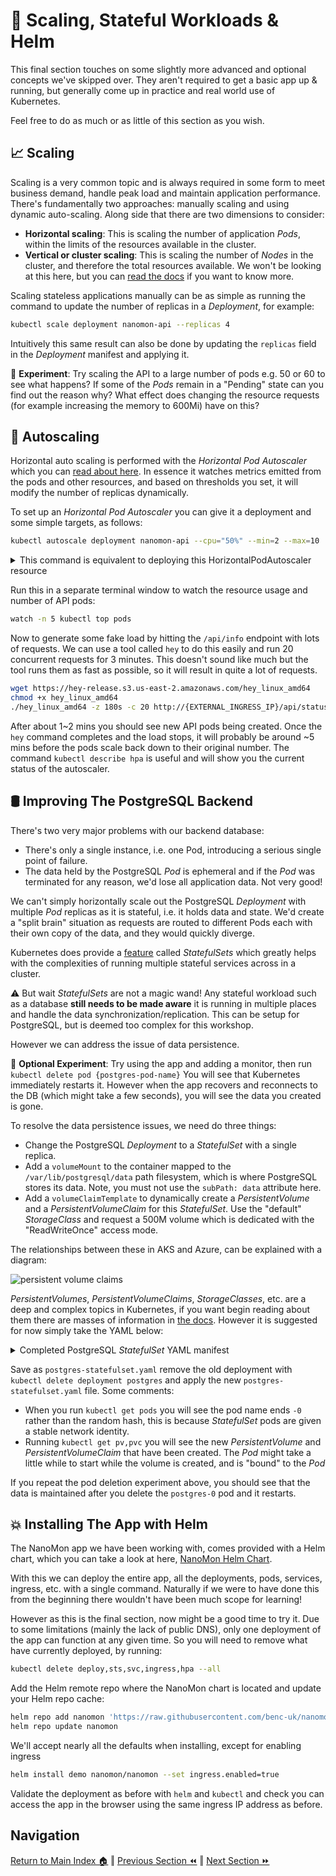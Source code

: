 # 🤯 Scaling, Stateful Workloads & Helm

This final section touches on some slightly more advanced and optional concepts we've skipped over.
They aren't required to get a basic app up & running, but generally come up in practice and real
world use of Kubernetes.

Feel free to do as much or as little of this section as you wish.

## 📈 Scaling

Scaling is a very common topic and is always required in some form to meet business demand, handle
peak load and maintain application performance. There's fundamentally two approaches: manually scaling
and using dynamic auto-scaling. Along side that there are two dimensions to consider:

- **Horizontal scaling**: This is scaling the number of application _Pods_, within the limits of the
  resources available in the cluster.
- **Vertical or cluster scaling**: This is scaling the number of _Nodes_ in the cluster, and therefore
  the total resources available. We won't be looking at this here, but you can [read the docs](https://docs.microsoft.com/en-us/azure/aks/cluster-autoscaler)
  if you want to know more.

Scaling stateless applications manually can be as simple as running the command to update the number
of replicas in a _Deployment_, for example:

```bash
kubectl scale deployment nanomon-api --replicas 4
```

Intuitively this same result can also be done by updating the `replicas` field in the _Deployment_ manifest and
applying it.

🧪 **Experiment**: Try scaling the API to a large number of pods e.g. 50 or 60 to see what happens?
If some of the _Pods_ remain in a "Pending" state can you find out the reason why? What effect does
changing the resource requests (for example increasing the memory to 600Mi) have on this?

## 🚦 Autoscaling

Horizontal auto scaling is performed with the _Horizontal Pod Autoscaler_ which you can [read about here](https://kubernetes.io/docs/tasks/run-application/horizontal-pod-autoscale/).
In essence it watches metrics emitted from the pods and other resources, and based on thresholds you
set, it will modify the number of replicas dynamically.

To set up an _Horizontal Pod Autoscaler_ you can give it a deployment and some simple targets, as
follows:

```bash
kubectl autoscale deployment nanomon-api --cpu="50%" --min=2 --max=10
```

<details markdown="1">
<summary>This command is equivalent to deploying this HorizontalPodAutoscaler resource</summary>

```yaml
kind: HorizontalPodAutoscaler
apiVersion: autoscaling/v1
metadata:
  name: nanomon-api
spec:
  maxReplicas: 10
  minReplicas: 2
  scaleTargetRef:
    apiVersion: apps/v1
    kind: Deployment
    name: nanomon-api
  targetCPUUtilizationPercentage: 50
```

</details>

Run this in a separate terminal window to watch the resource usage and number of API pods:

```bash
watch -n 5 kubectl top pods
```

Now to generate some fake load by hitting the `/api/info` endpoint with lots of requests. We can use a tool
called `hey` to do this easily and run 20 concurrent requests for 3 minutes. This doesn't sound like much but the
tool runs them as fast as possible, so it will result in quite a lot of requests.

```bash
wget https://hey-release.s3.us-east-2.amazonaws.com/hey_linux_amd64
chmod +x hey_linux_amd64
./hey_linux_amd64 -z 180s -c 20 http://{EXTERNAL_INGRESS_IP}/api/status
```

After about 1~2 mins you should see new API pods being created. Once the `hey` command completes
and the load stops, it will probably be around ~5 mins before the pods scale back down to their
original number. The command `kubectl describe hpa` is useful and will show you the current status of the autoscaler.

## 🛢️ Improving The PostgreSQL Backend

There's two very major problems with our backend database:

- There's only a single instance, i.e. one Pod, introducing a serious single point of failure.
- The data held by the PostgreSQL _Pod_ is ephemeral and if the _Pod_ was terminated for any reason, we'd lose all
  application data. Not very good!

We can't simply horizontally scale out the PostgreSQL _Deployment_ with multiple _Pod_ replicas as it is stateful, i.e. it holds data and state. We'd create a "split brain" situation as requests are routed to different Pods each with their own copy of the data, and they would quickly diverge.

Kubernetes does provide a [feature](https://kubernetes.io/docs/concepts/workloads/controllers/statefulset/)
called _StatefulSets_ which greatly helps with the complexities of running multiple stateful services
across in a cluster.

⚠️ But wait _StatefulSets_ are not a magic wand! Any stateful workload such as a database **still needs to be made aware** it is running in multiple
places and handle the data synchronization/replication. This can be setup for PostgreSQL, but is deemed too complex for this workshop.

However we can address the issue of data persistence.

🧪 **Optional Experiment**: Try using the app and adding a monitor, then
run `kubectl delete pod {postgres-pod-name}` You will see that Kubernetes immediately restarts it.
However when the app recovers and reconnects to the DB (which might take a few seconds), you will see the data you created is gone.

To resolve the data persistence issues, we need do three things:

- Change the PostgreSQL _Deployment_ to a _StatefulSet_ with a single replica.
- Add a `volumeMount` to the container mapped to the `/var/lib/postgresql/data` path filesystem, which is where PostgreSQL stores its data. Note, you must not use the `subPath: data` attribute here.
- Add a `volumeClaimTemplate` to dynamically create a _PersistentVolume_ and a _PersistentVolumeClaim_
  for this _StatefulSet_. Use the "default" _StorageClass_ and request a 500M volume which is dedicated
  with the "ReadWriteOnce" access mode.

The relationships between these in AKS and Azure, can be explained with a diagram:

![persistent volume claims](https://docs.microsoft.com/azure/aks/media/concepts-storage/persistent-volume-claims.png)

_PersistentVolumes_, _PersistentVolumeClaims_, _StorageClasses_, etc. are a deep and complex topics
in Kubernetes, if you want begin reading about them there are masses of information in
[the docs](https://kubernetes.io/docs/concepts/storage/persistent-volumes/). However it is suggested
for now simply take the YAML below:

<details markdown="1">
<summary>Completed PostgreSQL <i>StatefulSet</i> YAML manifest</summary>

```yaml
apiVersion: apps/v1
kind: StatefulSet

metadata:
  name: postgres

spec:
  serviceName: postgres
  replicas: 1
  selector:
    matchLabels:
      app: postgres

  volumeClaimTemplates:
    - metadata:
        name: postgres-pvc
      spec:
        accessModes: ["ReadWriteOnce"]
        storageClassName: default
        resources:
          requests:
            storage: 500M

  template:
    metadata:
      labels:
        app: postgres

    spec:
      volumes:
        - name: initdb-vol
          configMap:
            name: nanomon-sql-init

      containers:
        - name: postgres
          image: postgres:17

          ports:
            - containerPort: 5432

          env:
            - name: POSTGRES_DB
              value: "nanomon"
            - name: POSTGRES_USER
              value: "nanomon"
            - name: POSTGRES_PASSWORD
              valueFrom:
                secretKeyRef:
                  name: database-creds
                  key: password

          resources:
            requests:
              cpu: 50m
              memory: 100Mi
            limits:
              cpu: 100m
              memory: 512Mi

          readinessProbe:
            exec:
              command: ["pg_isready", "-U", "nanomon"]
            initialDelaySeconds: 5
            periodSeconds: 10

          volumeMounts:
            - name: initdb-vol
              mountPath: /docker-entrypoint-initdb.d
              readOnly: true
            - name: postgres-pvc
              mountPath: /var/lib/postgresql/data
              subPath: data
```

</details>

Save as `postgres-statefulset.yaml` remove the old deployment with `kubectl delete deployment postgres`
and apply the new `postgres-statefulset.yaml` file. Some comments:

- When you run `kubectl get pods` you will see the pod name ends `-0` rather than the random hash, this is
  because _StatefulSet_ pods are given a stable network identity.
- Running `kubectl get pv,pvc` you will see the new _PersistentVolume_ and _PersistentVolumeClaim_
  that have been created. The _Pod_ might take a little while to start while the volume is created,
  and is "bound" to the _Pod_

If you repeat the pod deletion experiment above, you should see that the data is maintained after you delete the `postgres-0` pod and it restarts.

## 💥 Installing The App with Helm

The NanoMon app we have been working with, comes provided with a Helm chart, which you can take a look at here,
[NanoMon Helm Chart](https://github.com/benc-uk/nanomon/tree/master/deploy/helm/nanomon).

With this we can deploy the entire app, all the deployments, pods, services, ingress, etc. with a single
command. Naturally if we were to have done this from the beginning there wouldn't have been much scope
for learning!

However as this is the final section, now might be a good time to try it. Due to some limitations
(mainly the lack of public DNS), only one deployment of the app can function at any given time. So you
will need to remove what have currently deployed, by running:

```bash
kubectl delete deploy,sts,svc,ingress,hpa --all
```

Add the Helm remote repo where the NanoMon chart is located and update your Helm repo cache:

```bash
helm repo add nanomon 'https://raw.githubusercontent.com/benc-uk/nanomon/main/deploy/helm'
helm repo update nanomon
```

We'll accept nearly all the defaults when installing, except for enabling ingress

```bash
helm install demo nanomon/nanomon --set ingress.enabled=true
```

Validate the deployment as before with `helm` and `kubectl` and check you can access the app in the
browser using the same ingress IP address as before.

## Navigation

[Return to Main Index 🏠](../readme.md) ‖
[Previous Section ⏪](../09-helm-ingress/readme.md) ‖ [Next Section ⏩](../11-gitops-flux/readme.md)
